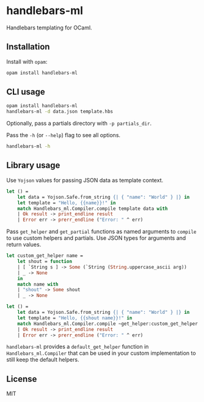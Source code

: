 # handlebars-ml

Handlebars templating for OCaml.

## Installation

Install with `opam`:

```bash
opam install handlebars-ml
```

## CLI usage

```bash
opam install handlebars-ml
handlebars-ml -d data.json template.hbs
```

Optionally, pass a partials directory with `-p partials_dir`.

Pass the `-h` (or `--help`) flag to see all options.


```bash
handlebars-ml -h
```

## Library usage

Use `Yojson` values for passing JSON data as template context.

```ocaml
let () =
    let data = Yojson.Safe.from_string {| { "name": "World" } |} in
    let template = "Hello, {{name}}!" in
    match Handlebars_ml.Compiler.compile template data with
    | Ok result -> print_endline result
    | Error err -> prerr_endline ("Error: " ^ err)
```

Pass `get_helper` and `get_partial` functions as named arguments to
`compile` to use custom helpers and partials. Use JSON types for
arguments and return values.

```ocaml
let custom_get_helper name =
    let shout = function
    | [ `String s ] -> Some (`String (String.uppercase_ascii arg))
    | _ -> None
    in
    match name with
    | "shout" -> Some shout
    | _ -> None

let () =
    let data = Yojson.Safe.from_string {| { "name": "World" } |} in
    let template = "Hello, {{shout name}}!" in
    match Handlebars_ml.Compiler.compile ~get_helper:custom_get_helper template data with
    | Ok result -> print_endline result
    | Error err -> prerr_endline ("Error: " ^ err)
```

`handlebars-ml` provides a `default_get_helper` function in
`Handlebars_ml.Compiler` that can be used in your custom implementation
to still keep the default helpers.

## License

MIT
